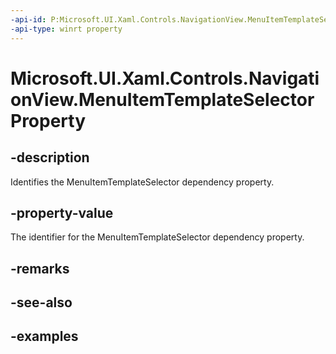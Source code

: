 ```yaml
---
-api-id: P:Microsoft.UI.Xaml.Controls.NavigationView.MenuItemTemplateSelectorProperty
-api-type: winrt property
---
```

<!-- Property syntax.
public DependencyProperty MenuItemTemplateSelectorProperty { get; }
-->

# Microsoft.UI.Xaml.Controls.NavigationView.MenuItemTemplateSelectorProperty


## -description

Identifies the MenuItemTemplateSelector dependency property.


## -property-value

The identifier for the MenuItemTemplateSelector dependency property.


## -remarks


## -see-also


## -examples


